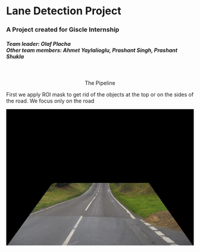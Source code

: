 # Lane Detection Project
<h3>A Project created for Giscle Internship</h3>

<h5>Team leader: Olaf Placha<br/>
Other team members: Ahmet Yaylalioglu, Prashant Singh, Prashant Shukla</h5><br/>

<p align='center'>The Pipeline</p>
First we apply ROI mask to get rid of the objects at the top or on the sides of the road. We focus only on the road
<p align='center'><img src='img/ROI.jpg'/></p>
